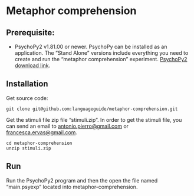 Metaphor comprehension
=======================

Prerequisite:
------------

- PsychoPy2 v1.81.00 or newer. PsychoPy can be installed as an application. The “Stand Alone” versions include everything you need to create and run the “metaphor comprehension” experiment. 
[PsychoPy2 download link](http://sourceforge.net/projects/psychpy/files/).

Installation
------------

Get source code:

    git clone git@github.com:languageguide/metaphor-comprehension.git

Get the stimuli file zip file “stimuli.zip”. In order to get the stimuli file, you can send an email to antonio.pierro@gmail.com or francesca.ervas@gmail.com.

    cd metaphor-comprehension
    unzip stimuli.zip

Run
---

Run the PsychoPy2 program and then the open the file named “main.psyexp” located into metaphor-comprehension.

